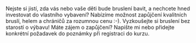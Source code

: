 Nejste si jistí, zda vás nebo vaše děti bude bruslení bavit, a nechcete hned investovat do vlastního vybavení? Nabízíme možnost zapůjčení kvalitních bruslí, helem a chráničů za rozumnou cenu :-). Vyzkoušejte si bruslení bez starostí o výbavu!
Máte zájem o zapůjčení? Napište mi nebo přidejte konkrétní požadavek do poznámky při registraci do kurzu.
